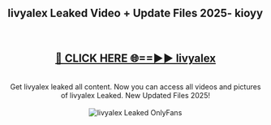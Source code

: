 <h2>livyalex Leaked Video + Update Files 2025- kioyy</h2>
<br>
<div align="center">
<h2><a href="https://libra.edu.pl?livyalex" rel="nofollow">🔴 CLICK HERE 🌐==►► livyalex</a></h2>
<br>
Get livyalex leaked all content. Now you can access all videos and pictures of livyalex Leaked. New Updated Files 2025!
<br>
<br>
<a href="https://libra.edu.pl?livyalex" rel="nofollow" data-target="animated-image.originalLink"><img src="https://i.ibb.co.com/WyWwxjT/player-gif2.gif" alt="livyalex Leaked OnlyFans" style="max-width: 100%; display: inline-block;" data-target="animated-image.originalImage"></a>
</div>
<br>